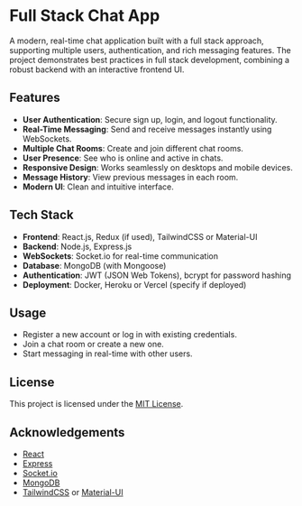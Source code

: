 # Full Stack Chat App

A modern, real-time chat application built with a full stack approach, supporting multiple users, authentication, and rich messaging features. The project demonstrates best practices in full stack development, combining a robust backend with an interactive frontend UI.

## Features

- **User Authentication**: Secure sign up, login, and logout functionality.
- **Real-Time Messaging**: Send and receive messages instantly using WebSockets.
- **Multiple Chat Rooms**: Create and join different chat rooms.
- **User Presence**: See who is online and active in chats.
- **Responsive Design**: Works seamlessly on desktops and mobile devices.
- **Message History**: View previous messages in each room.
- **Modern UI**: Clean and intuitive interface.

## Tech Stack

- **Frontend**: React.js, Redux (if used), TailwindCSS or Material-UI
- **Backend**: Node.js, Express.js
- **WebSockets**: Socket.io for real-time communication
- **Database**: MongoDB (with Mongoose)
- **Authentication**: JWT (JSON Web Tokens), bcrypt for password hashing
- **Deployment**: Docker, Heroku or Vercel (specify if deployed)




## Usage

- Register a new account or log in with existing credentials.
- Join a chat room or create a new one.
- Start messaging in real-time with other users.
  



## License

This project is licensed under the [MIT License](LICENSE).

## Acknowledgements

- [React](https://reactjs.org/)
- [Express](https://expressjs.com/)
- [Socket.io](https://socket.io/)
- [MongoDB](https://www.mongodb.com/)
- [TailwindCSS](https://tailwindcss.com/) or [Material-UI](https://mui.com/)
